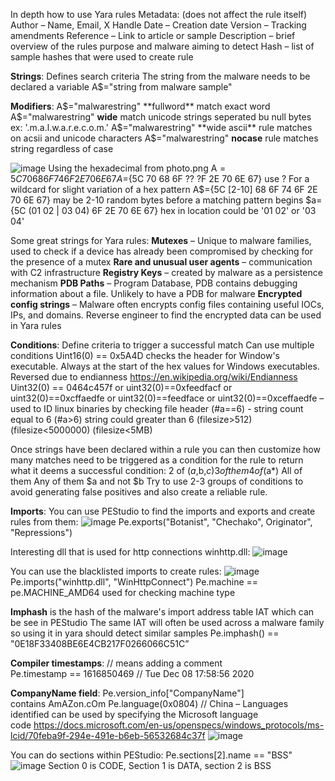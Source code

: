In depth how to use Yara rules
Metadata: (does not affect the rule itself)
Author – Name, Email, X Handle
Date – Creation date
Version – Tracking amendments
Reference – Link to article or sample
Description – brief overview of the rules purpose and malware aiming to detect
Hash – list of sample hashes that were used to create rule

**Strings**: Defines search criteria
The string from the malware needs to be declared a variable
A$="string from malware sample"

**Modifiers**:
A$="malwarestring" **fullword** match exact word
A$="malwarestring" **wide** match unicode strings seperated bu null bytes ex: '.m.a.l.w.a.r.e.c.o.m.'
A$="malwarestring" **wide ascii** rule matches on acsii and unicode characters
A$="malwarestring" **nocase** rule matches string regardless of case

![image](https://github.com/user-attachments/assets/8d3e749f-ddad-4d0c-9ab1-7598c2ecac17)
Using the hexadecimal from photo.png
A$={5C 70 68 6F 74 6F 2E 70 6E 67}
A$={5C 70 68 6F ?? ?F 2E 70 6E 67}  use ? For a wildcard for slight variation of a hex pattern
A$={5C [2-10] 68 6F 74 6F 2E 70 6E 67}  may be 2-10 random bytes before a matching pattern begins
$a={5C (01 02 | 03 04) 6F 2E 70 6E 67}  hex in location could be '01 02' or '03 04'

Some great strings for Yara rules:
**Mutexes** – Unique to malware families, used to check if a device has already been compromised by checking for the presence of a mutex
**Rare and unusual user agents** – communication with C2 infrastructure
**Registry Keys** – created by malware as a persistence mechanism
**PDB Paths** – Program Database, PDB contains debugging information about a file. Unlikely to have a PDB for malware
**Encrypted config strings** – Malware often encrypts config files containing useful IOCs, IPs, and domains. Reverse engineer to find the encrypted data can be used in Yara rules

**Conditions**: Define criteria to trigger a successful match
Can use multiple conditions
Uint16(0) == 0x5A4D checks the header for Window's executable. Always at the start of the hex values for Windows executables. Reversed due to endianness https://en.wikipedia.org/wiki/Endianness
Uint32(0) == 0464c457f or uint32(0)==0xfeedfacf or uint32(0)==0xcffaedfe or uint32(0)==feedface or uint32(0)==0xceffaedfe – used to ID linux binaries by checking file header
(#a==6) - string count equal to 6
(#a>6) string could greater than 6
(filesize>512)
(filesize<5000000)
(filesize<5MB)

Once strings have been declared within a rule you can then customize how many matches need to be triggered as a condition for the rule to return what it deems a successful condition:
2 of ($a,$b,$c)
3 of them
4 of ($a*)
All of them
Any of them
$a and not $b
Try to use 2-3 groups of conditions to avoid generating false positives and also create a reliable rule.

**Imports**:
You can use PEStudio to find the imports and exports and create rules from them:
![image](https://github.com/user-attachments/assets/0a8c1db4-b69e-4eb1-ad8b-6f2fb388877f)
Pe.exports("Botanist", "Chechako", Originator", "Repressions")

Interesting dll that is used for http connections winhttp.dll:
![image](https://github.com/user-attachments/assets/bfa88a63-4a90-4a3b-a025-697d1270e637)

You can use the blacklisted imports to create rules:
![image](https://github.com/user-attachments/assets/b8c56e73-ffb0-4a80-86c4-0765854eaea3)
Pe.imports("winhttp.dll", "WinHttpConnect")
Pe.machine == pe.MACHINE_AMD64 used for checking machine type

**Imphash** is the hash of the malware's import address table IAT which can be see in PEStudio
The same IAT will often be used across a malware family so using it in yara should detect similar samples
Pe.imphash() ==  "0E18F33408BE6E4CB217F0266066C51C”

**Compiler timestamps**:
// means adding a comment
Pe.timestamp == 1616850469 // Tue Dec 08 17:58:56 2020

**CompanyName field**:
Pe.version_info["CompanyName"] contains AmAZon.cOm
Pe.language(0x0804) // China – Languages identified can be used by specifying the Microsoft language code https://docs.microsoft.com/en-us/openspecs/windows_protocols/ms-lcid/70feba9f-294e-491e-b6eb-56532684c37f
![image](https://github.com/user-attachments/assets/0dbd0fe7-b69e-46ac-af1c-ec854a240ec7)

You can do sections within PEStudio:
Pe.sections[2].name == "BSS"
![image](https://github.com/user-attachments/assets/2946cf92-162a-4b9d-921f-52b5e3b0ee64)
Section 0 is CODE, Section 1 is DATA, section 2 is BSS 
